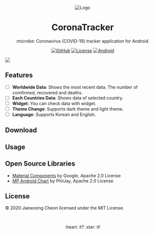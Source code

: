 <p align="center"><img alt="Logo" src="https://github.com/entimer/CoronaTracker/blob/master/logo.png"></img></p>
<h1 align="center">CoronaTracker</h1>
<p align="center">:microbe: Coronavirus (COVID-19) tracker application for Android.</p>
<p align="center">
    <a href="https://github.com/entimer"><img alt="GitHub" src="https://img.shields.io/badge/GitHub-entimer-blueviolet?logo=github"></img></a>
    <a href="https://github.com/entimer/CoronaTracker/blob/master/LICENSE"><img alt="License" src="https://img.shields.io/badge/License-MIT-blue"></img></a>
    <a href="https://www.android.com/"><img alt="Android" src="https://img.shields.io/badge/Android-21%2B-green?logo=android"></img></a>
</p>

![](https://github.com/entimer/CoronaTracker/blob/master/preview.png)

## Features
- [ ] **Worldwide Data**: Shows the most recent data. The number of comfirmed, recovered and deaths.
- [ ] **Each Countries Data**: Shows data of selected country.
- [ ] **Widget**: You can check data with widget.
- [ ] **Theme Change**: Supports dark theme and light theme.
- [ ] **Language**: Supports Korean and English.

## Download

## Usage

## Open Source Libraries
- [Material Components](https://github.com/material-components/material-components-android) by Google, Apache 2.0 License
- [MP Android Chart](https://github.com/PhilJay/MPAndroidChart) by PhilJay, Apache 2.0 License

## License
© 2020 Jaewoong Cheon licensed under the MIT License.

<br>
<p align=center>:heart: it? :star: it!</p>